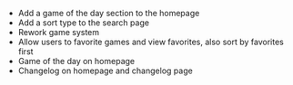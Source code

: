 -   Add a game of the day section to the homepage
-   Add a sort type to the search page
-   Rework game system
-   Allow users to favorite games and view favorites, also sort by favorites first
-   Game of the day on homepage
-   Changelog on homepage and changelog page
